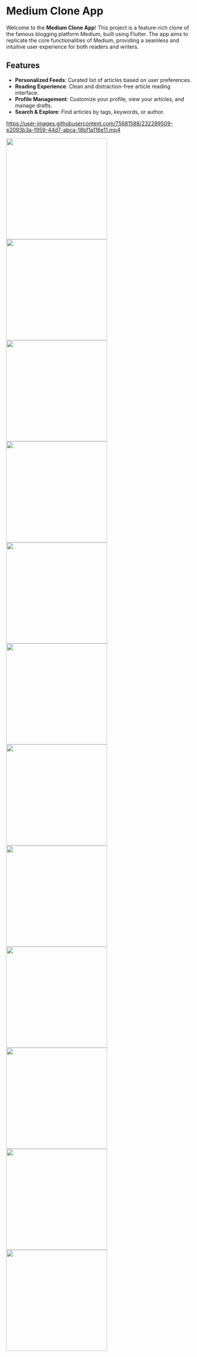 # Medium Clone App

Welcome to the **Medium Clone App**! This project is a feature-rich clone of the famous blogging platform Medium, built using Flutter. The app aims to replicate the core functionalities of Medium, providing a seamless and intuitive user experience for both readers and writers.

## Features

- **Personalized Feeds**: Curated list of articles based on user preferences.
- **Reading Experience**: Clean and distraction-free article reading interface.
- **Profile Management**: Customize your profile, view your articles, and manage drafts.
- **Search & Explore**: Find articles by tags, keywords, or author.


https://user-images.githubusercontent.com/75681588/232289509-e2093b3a-f959-44d7-abca-18bf1a116e11.mp4



<p>
    <img src="images/signin.png" width="270">
    <img src="images/signup.png" width="270">
  <img src="images/mainscreenshimmer.png" width="270" >
  <img src="images/homescreen.png" width="270">
  <img src="images/homescreen1.png" width="270">
  <img src="images/opennews.png" width="270">
  <img src="images/searchednews.png" width="270">
  <img src="images/searchnews.png" width="270">
  <img src="images/settingscreen.png" width="270">
  <img src="images/drawer.png" width="270">
  <img src="images/profilescreen.png" width="270">
  <img src="images/editprofile.png" width="270">
 
  </p>
